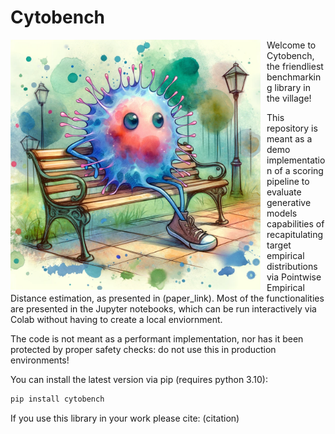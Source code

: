 # Cytobench
<img src="https://github.com/lazzaronico/cytobench/blob/main/logo.png" alt="Cytobench Logo" width="400"  align="left" style="margin-right: 10px;" />

Welcome to Cytobench, the friendliest benchmarking library in the village!

This repository is meant as a demo implementation of a scoring pipeline to evaluate generative models capabilities of recapitulating target empirical distributions via Pointwise Empirical Distance estimation, as presented in (paper_link). Most of the functionalities are presented in the Jupyter notebooks, which can be run interactively via Colab without having to create a local enviornment.

The code is not meant as a performant implementation, nor has it been protected by proper safety checks: do not use this in production environments!

You can install the latest version via pip (requires python 3.10):
```bash
pip install cytobench
```

If you use this library in your work please cite: (citation)